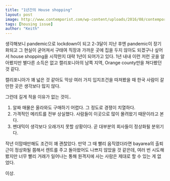 ```yaml
---
title: "1년간의 House shopping"
layout: post
image: http://www.contemporist.com/wp-content/uploads/2016/08/contemporary-house_080816_01-800x534.jpg
tags: [housing issue]
author: "Keith"
---
```


생각해보니 pandemic으로 lockdown이 되고 2-3달이 지난 후엔 pandemic이 장기화되고 그 현실이 굳어져서 구태여 직장과 가까운 곳에 집을 두지 않아도 되겠구나 싶어서 house shopping을 시작한지 대략 1년이 되어가고 있다. 1년 내내 이런 저런 곳을 알아봤지만 별다른 소득은 없고 캘리포니아의 남쪽 지역, Orange county만을 쳐다봤던 것 같다.

캘리포니아가 꽤 넓은 것 같아도 막상 여러 가지 입지조건을 따져봤을 때 한국 사람이 갈만한 곳은 생각보다 많지 않다. 

그런데 길게 적을 이유가 없는 것이..
1. 알짜 매물은 올라와도 구매하기 어렵다. 그 정도로 경쟁이 치열하다.
2. 가격적인 메리트를 전부 상실했다. 사람들이 이곳으로 많이 몰려왔기 때문이라고 본다. 
3. 팬대믹이 생각보다 오래가지 못할 상황이다. 곧 대부분의 회사들이 정상화될 분위기다.

작년 이맘때만해도 조건이 꽤 괜찮았다. 만약 그 때 빨리 움직였더라면 bayarea의 출퇴근이 정상화될 쯤해서 렌트를 주고 돌아왔어도 나쁘지 않았을 것 같은데, 여러 번 시도해봤지만 너무 빨리 거래가 일어나는 통해 원격지에 사는 사람은 제대로 할 수 있는 게 없었다.

이상.